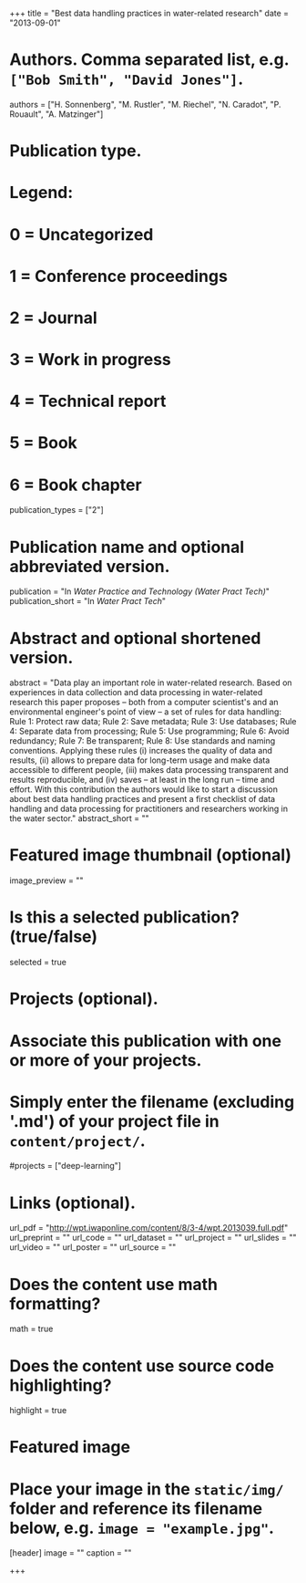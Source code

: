+++
title = "Best data handling practices in water-related research"
date = "2013-09-01"

# Authors. Comma separated list, e.g. `["Bob Smith", "David Jones"]`.
authors = ["H. Sonnenberg", "M. Rustler", "M. Riechel", "N. Caradot", "P. Rouault", "A. Matzinger"]

# Publication type.
# Legend:
# 0 = Uncategorized
# 1 = Conference proceedings
# 2 = Journal
# 3 = Work in progress
# 4 = Technical report
# 5 = Book
# 6 = Book chapter
publication_types = ["2"]

# Publication name and optional abbreviated version.
publication = "In *Water Practice and Technology (Water Pract Tech)*"
publication_short = "In *Water Pract Tech*"

# Abstract and optional shortened version.
abstract = "Data play an important role in water-related research. Based on experiences in data collection and data processing in water-related research this paper proposes – both from a computer scientist's and an environmental engineer's point of view – a set of rules for data handling: Rule 1: Protect raw data; Rule 2: Save metadata; Rule 3: Use databases; Rule 4: Separate data from processing; Rule 5: Use programming; Rule 6: Avoid redundancy; Rule 7: Be transparent; Rule 8: Use standards and naming conventions. Applying these rules (i) increases the quality of data and results, (ii) allows to prepare data for long-term usage and make data accessible to different people, (iii) makes data processing transparent and results reproducible, and (iv) saves – at least in the long run – time and effort. With this contribution the authors would like to start a discussion about best data handling practices and present a first checklist of data handling and data processing for practitioners and researchers working in the water sector."
abstract_short = ""

# Featured image thumbnail (optional)
image_preview = ""

# Is this a selected publication? (true/false)
selected = true

# Projects (optional).
#   Associate this publication with one or more of your projects.
#   Simply enter the filename (excluding '.md') of your project file in `content/project/`.
#projects = ["deep-learning"]

# Links (optional).
url_pdf = "http://wpt.iwaponline.com/content/8/3-4/wpt.2013039.full.pdf"
url_preprint = ""
url_code = ""
url_dataset = ""
url_project = ""
url_slides = ""
url_video = ""
url_poster = ""
url_source = ""

# Does the content use math formatting?
math = true

# Does the content use source code highlighting?
highlight = true

# Featured image
# Place your image in the `static/img/` folder and reference its filename below, e.g. `image = "example.jpg"`.
[header]
image = ""
caption = ""

+++

